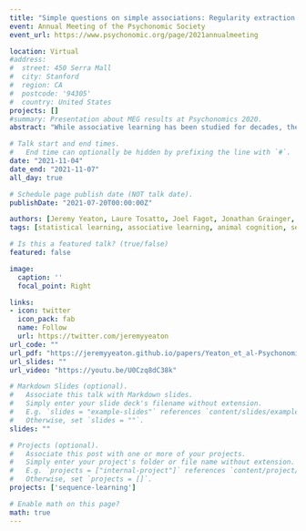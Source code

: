 ```yaml
---
title: "Simple questions on simple associations: Regularity extraction in Papio papio"
event: Annual Meeting of the Psychonomic Society
event_url: https://www.psychonomic.org/page/2021annualmeeting

location: Virtual
#address:
#  street: 450 Serra Mall
#  city: Stanford
#  region: CA
#  postcode: '94305'
#  country: United States
projects: []
#summary: Presentation about MEG results at Psychonomics 2020.
abstract: "While associative learning has been studied for decades, the focus has tended to be on longer sequences. In this work, we conducted a series of experiments using a serial response time (RT) task with a group of Guinea baboons. We focused specifically on simple two-element AB regularities in a noisy sequence. We asked whether positioning within the sequence might impact learning rate. AB regularities were embedded in fixed positions (Exp. 1; beginning, middle, or end) or variable position (Exp. 2) within a four-element sequence. RT from A to B was measured during each 500-trial block. The slope of the line fit to these RTs was taken for each condition. While the slope of all of our experimental conditions differed significantly from our random (no regularity) baseline condition, we found strong evidence that the learning rate did not differ between the AB conditions. These results indicate that learning is not impacted by position in sequence, even when that position is variable."

# Talk start and end times.
#   End time can optionally be hidden by prefixing the line with `#`.
date: "2021-11-04"
date_end: "2021-11-07"
all_day: true

# Schedule page publish date (NOT talk date).
publishDate: "2021-07-20T00:00:00Z"

authors: [Jeremy Yeaton, Laure Tosatto, Joel Fagot, Jonathan Grainger, Arnaud Rey]
tags: [statistical learning, associative learning, animal cognition, sequence learning, baboons, comparative cognition]

# Is this a featured talk? (true/false)
featured: false

image:
  caption: ''
  focal_point: Right

links:
- icon: twitter
  icon_pack: fab
  name: Follow
  url: https://twitter.com/jeremyyeaton
url_code: ""
url_pdf: "https://jeremyyeaton.github.io/papers/Yeaton_et_al-Psychonomics21-Simple_Associations.pdf"
url_slides: ""
url_video: "https://youtu.be/U0Czq8dC38k"

# Markdown Slides (optional).
#   Associate this talk with Markdown slides.
#   Simply enter your slide deck's filename without extension.
#   E.g. `slides = "example-slides"` references `content/slides/example-slides.md`.
#   Otherwise, set `slides = ""`.
slides: ""

# Projects (optional).
#   Associate this post with one or more of your projects.
#   Simply enter your project's folder or file name without extension.
#   E.g. `projects = ["internal-project"]` references `content/project/deep-learning/index.md`.
#   Otherwise, set `projects = []`.
projects: ['sequence-learning']

# Enable math on this page?
math: true
---
```

